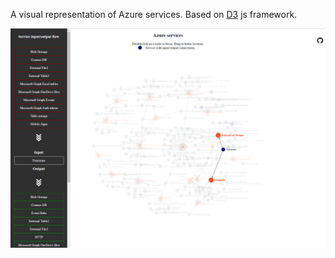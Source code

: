 A visual representation of Azure services. Based on [D3](https://github.com/d3/d3) js framework.

![Readme picture](readme.png)